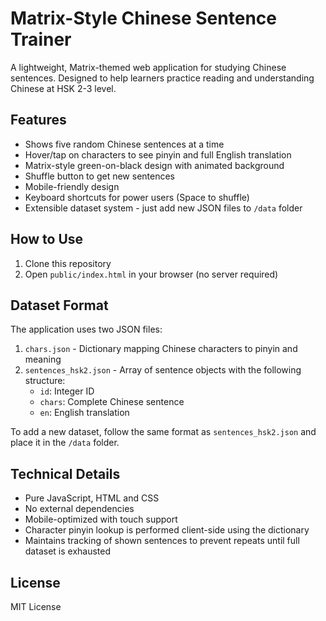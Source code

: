 # Matrix-Style Chinese Sentence Trainer

A lightweight, Matrix-themed web application for studying Chinese sentences. Designed to help learners practice reading and understanding Chinese at HSK 2-3 level.

## Features

- Shows five random Chinese sentences at a time
- Hover/tap on characters to see pinyin and full English translation
- Matrix-style green-on-black design with animated background
- Shuffle button to get new sentences
- Mobile-friendly design
- Keyboard shortcuts for power users (Space to shuffle)
- Extensible dataset system - just add new JSON files to `/data` folder

## How to Use

1. Clone this repository
2. Open `public/index.html` in your browser (no server required)

## Dataset Format

The application uses two JSON files:

1. `chars.json` - Dictionary mapping Chinese characters to pinyin and meaning
2. `sentences_hsk2.json` - Array of sentence objects with the following structure:
   - `id`: Integer ID
   - `chars`: Complete Chinese sentence
   - `en`: English translation

To add a new dataset, follow the same format as `sentences_hsk2.json` and place it in the `/data` folder.

## Technical Details

- Pure JavaScript, HTML and CSS
- No external dependencies
- Mobile-optimized with touch support
- Character pinyin lookup is performed client-side using the dictionary
- Maintains tracking of shown sentences to prevent repeats until full dataset is exhausted

## License

MIT License 